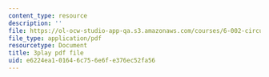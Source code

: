 ```yaml
---
content_type: resource
description: ''
file: https://ol-ocw-studio-app-qa.s3.amazonaws.com/courses/6-002-circuits-and-electronics-spring-2007/e6224ea101646c756e6fe376ec52fa56_AfQxyVuLeCs.pdf
file_type: application/pdf
resourcetype: Document
title: 3play pdf file
uid: e6224ea1-0164-6c75-6e6f-e376ec52fa56
---
```

